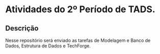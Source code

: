 # Atividades do 2º Período de TADS.

## Descrição
Nesse repositório será enviado as tarefas de Modelagem e Banco de Dados, Estrutura de Dados e TechForge.


